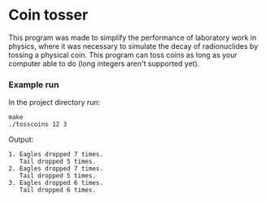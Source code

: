 # Coin tosser
This program was made to simplify the performance of laboratory work in physics, where it was necessary to simulate the decay of radionuclides by tossing a physical coin. This program can toss coins as long as your computer able to do (long integers aren't supported yet).

### Example run
In the project directory run:
```
make
./tosscoins 12 3
```

Output:
```
1. Eagles dropped 7 times.
   Tail dropped 5 times.
2. Eagles dropped 7 times.
   Tail dropped 5 times.
3. Eagles dropped 6 times.
   Tail dropped 6 times.
```
